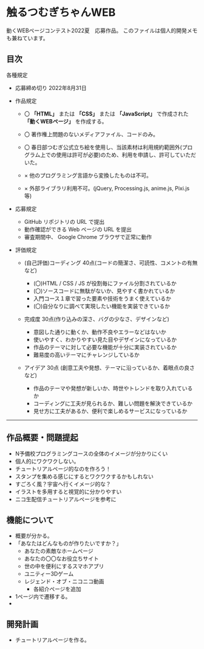 # 触るつむぎちゃんWEB
動くWEBページコンテスト2022夏　応募作品。
このファイルは個人的開発メモも兼ねています。

## 目次
各種規定


- 応募締め切り
2022年8月31日

- 作品規定
   - 〇 **「HTML」** または **「CSS」** または **「JavaScript」** で作成された **「動くWEBページ」** を作成する。
   - 〇 著作権上問題のないメディアファイル、コードのみ。
   - 〇 春日部つむぎ公式立ち絵を使用し、当該素材は利用規約範囲外(プログラム上での使用は許可が必要)のため、利用を申請し、許可していただいた。
   
   - × 他のプログラミング言語から変換したものは不可。
   - × 外部ライブラリ利用不可。(jQuery, Processing.js, anime.js, Pixi.js 等)

- 応募規定
   - GitHub リポジトリの URL で提出
   - 動作確認ができる Web ページの URL を提出
   - 審査期間中、 Google Chrome ブラウザで正常に動作
   
- 評価規定
   - (自己評価)コーディング 40点(コードの簡潔さ、可読性、コメントの有無など)
     - (〇)HTML / CSS / JS が役割毎にファイル分割されているか
     - (〇)ソースコードに無駄がないか、見やすく書かれているか
     - 入門コース１章で習った要素や技術をうまく使えているか
     - (〇)自分なりに調べて実現したい機能を実装できているか
     
   - 完成度 30点(作り込みの深さ、バグの少なさ、デザインなど)
     - 意図した通りに動くか、動作不良やエラーなどはないか
     - 使いやすく、わかりやすい見た目やデザインになっているか
     - 作品のテーマに対して必要な機能が十分に実装されているか
     - 難易度の高いテーマにチャレンジしているか
     
   - アイデア 30点 (創意工夫や発想、テーマに沿っているか、着眼点の良さなど)
     - 作品のテーマや発想が新しいか、時世やトレンドを取り入れているか
     - コーディングに工夫が見られるか、難しい問題を解決できているか
     - 見せ方に工夫があるか、便利で楽しめるサービスになっているか
     
***

## 作品概要・問題提起
- N予備校プログラミングコースの全体のイメージが分かりにくい
- 個人的にワクワクしない。
- チュートリアルページ的なのを作ろう！
- スタンプを集める感じにするとワクワクするかもしれない
- すごろく風？宇宙へ行くイメージ的な？
- イラストを多用すると視覚的に分かりやすい
- ニコ生配信チュートリアルページを参考に

## 機能について
- 概要が分かる。
- 「あなたはどんなものが作りたいですか？」
  - あなたの素敵なホームページ
  - あなたの〇〇なお役立ちサイト
  - 世の中を便利にするスマホアプリ
  - ユニティー3Dゲーム
  - レジェンド・オブ・ニコニコ動画
    - 各紹介ページを追加
- 1ページ内で遷移する。
- 

## 開発計画
- チュートリアルページを作る。
